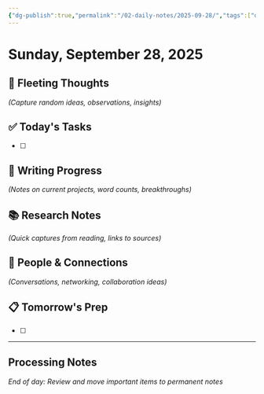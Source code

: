 ```yaml
---
{"dg-publish":true,"permalink":"/02-daily-notes/2025-09-28/","tags":["daily"],"created":"2025-09-28T09:59:58.224-04:00","updated":"2025-09-30T23:11:43.445-04:00"}
---
```



# Sunday, September 28, 2025

## 🧠 Fleeting Thoughts
*(Capture random ideas, observations, insights)*

## ✅ Today's Tasks
- [ ] 

## 📝 Writing Progress
*(Notes on current projects, word counts, breakthroughs)*

## 📚 Research Notes
*(Quick captures from reading, links to sources)*

## 🔗 People & Connections
*(Conversations, networking, collaboration ideas)*

## 📋 Tomorrow's Prep
- [ ] 

---
## Processing Notes
*End of day: Review and move important items to permanent notes*